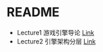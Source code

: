 # README

- Lecture1 游戏引擎导论 [Link](Notes/Lecture1%20游戏引擎导论.md)
- Lecture2 引擎架构分层 [Link](Notes/Lecture2%20引擎架构分层.md)
